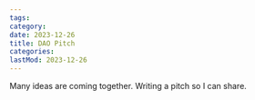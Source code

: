 ```yaml
---
tags:
category: 
date: 2023-12-26
title: DAO Pitch
categories:
lastMod: 2023-12-26
---
```

Many ideas are coming together. Writing a pitch so I can share.
